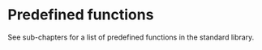 # Predefined functions

See sub-chapters for a list of predefined functions in the standard library.

